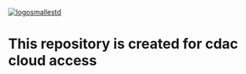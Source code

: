 [![logosmallestd](https://user-images.githubusercontent.com/51851040/60674159-2042a680-9e97-11e9-9ad8-9c02a6e27b5a.jpg)](https://github.com/ersabby)



# This repository is created for cdac cloud access
